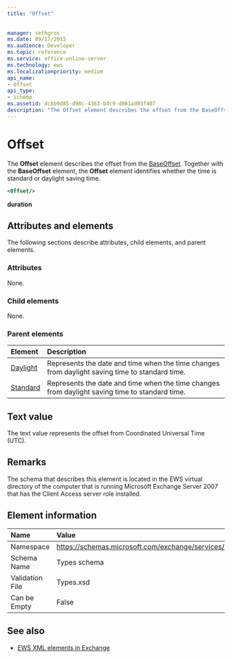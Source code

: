 ```yaml
---
title: "Offset"
 
 
manager: sethgros
ms.date: 09/17/2015
ms.audience: Developer
ms.topic: reference
ms.service: office-online-server
ms.technology: ews
ms.localizationpriority: medium
api_name:
- Offset
api_type:
- schema
ms.assetid: dcbb9d85-d90c-4363-b4c9-d081ad03f407
description: "The Offset element describes the offset from the BaseOffset. Together with the BaseOffset element, the Offset element identifies whether the time is standard or daylight saving time."
---
```


# Offset

The **Offset** element describes the offset from the [BaseOffset](baseoffset.md). Together with the **BaseOffset** element, the **Offset** element identifies whether the time is standard or daylight saving time. 
  
```xml
<Offset/>
```

 **duration**
## Attributes and elements

The following sections describe attributes, child elements, and parent elements.
  
### Attributes

None.
  
### Child elements

None.
  
### Parent elements

|**Element**|**Description**|
|:-----|:-----|
|[Daylight](daylight.md) <br/> |Represents the date and time when the time changes from daylight saving time to standard time.  <br/> |
|[Standard](standard.md) <br/> |Represents the date and time when the time changes from daylight saving time to standard time.  <br/> |
   
## Text value

The text value represents the offset from Coordinated Universal Time (UTC).
  
## Remarks

The schema that describes this element is located in the EWS virtual directory of the computer that is running Microsoft Exchange Server 2007 that has the Client Access server role installed.
  
## Element information

|**Name**|**Value**|
|:-----|:-----|
|Namespace  <br/> |https://schemas.microsoft.com/exchange/services/2006/types  <br/> |
|Schema Name  <br/> |Types schema  <br/> |
|Validation File  <br/> |Types.xsd  <br/> |
|Can be Empty  <br/> |False  <br/> |
   
## See also



- [EWS XML elements in Exchange](ews-xml-elements-in-exchange.md)

